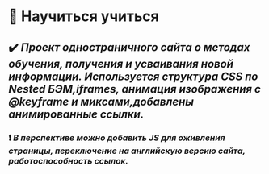 # :book: Научиться учиться
## :heavy_check_mark: ***Проект одностраничного сайта о методах обучения, получения и усваивания новой информации. Используется структура CSS по Nested БЭМ,iframes, анимация изображения с @keyframe и миксами,добавлены анимированные ссылки.***
### :heavy_exclamation_mark: ***В перспективе можно добавить JS для оживления страницы, переключение на английскую версию сайта, работоспособность ссылок.***


